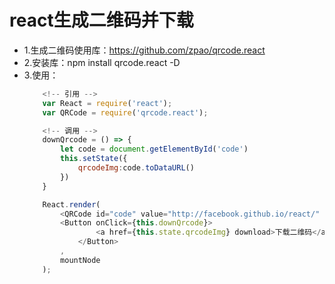 <!--
 * @Author: your name
 * @Date: 2020-01-22 14:27:59
 * @LastEditTime: 2020-01-22 14:28:07
 * @LastEditors: your name
 * @Description: In User Settings Edit
 * @FilePath: /fe_blog/react/06/README.md
 -->
# react生成二维码并下载

+ 1.生成二维码使用库：https://github.com/zpao/qrcode.react
+ 2.安装库：npm install qrcode.react -D
+ 3.使用：
    ```js
        <!-- 引用 -->
        var React = require('react');
        var QRCode = require('qrcode.react');

        <!-- 调用 -->
        downQrcode = () => {
            let code = document.getElementById('code')
            this.setState({
                qrcodeImg:code.toDataURL()
            })
        }

        React.render(
            <QRCode id="code" value="http://facebook.github.io/react/" />
            <Button onClick={this.downQrcode}>
                    <a href={this.state.qrcodeImg} download>下载二维码</a>
                </Button>
            ,
            mountNode
        );
    ```